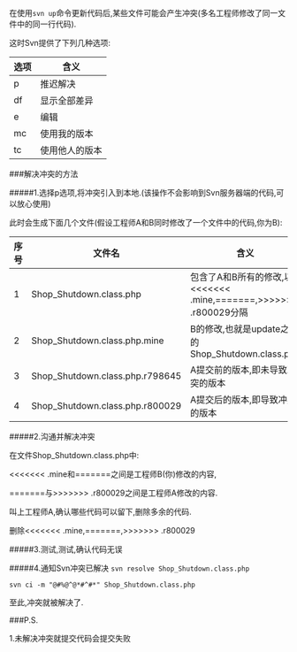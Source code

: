 在使用```svn up```命令更新代码后,某些文件可能会产生冲突(多名工程师修改了同一文件中的同一行代码).

这时Svn提供了下列几种选项:

选项|含义
----|----
 p  |推迟解决
df  |显示全部差异
 e  |编辑
mc  |使用我的版本
tc  |使用他人的版本

###解决冲突的方法

#####1.选择p选项,将冲突引入到本地.(该操作不会影响到Svn服务器端的代码,可以放心使用)

此时会生成下面几个文件(假设工程师A和B同时修改了一个文件中的代码,你为B):

序号|           文件名               |   含义
----|--------------------------------|-----------------------------------------------------------------
  1 |Shop_Shutdown.class.php         |包含了A和B所有的修改,以<<<<<<< .mine,=======,>>>>>>> .r800029分隔
  2 |Shop_Shutdown.class.php.mine    |B的修改,也就是update之前的Shop_Shutdown.class.php 
  3 |Shop_Shutdown.class.php.r798645 |A提交前的版本,即未导致冲突的版本
  4 |Shop_Shutdown.class.php.r800029 |A提交后的版本,即导致冲突的版本

#####2.沟通并解决冲突

在文件Shop_Shutdown.class.php中:

<<<<<<< .mine和=======之间是工程师B(你)修改的内容,

=======与>>>>>>> .r800029之间是工程师A修改的内容.

叫上工程师A,确认哪些代码可以留下,删除多余的代码.

删除<<<<<<< .mine,=======,>>>>>>> .r800029

#####3.测试,测试,确认代码无误

#####4.通知Svn冲突已解决
```svn resolve Shop_Shutdown.class.php```

```svn ci -m "@#%@^@*#^#*" Shop_Shutdown.class.php```

至此,冲突就被解决了.

###P.S.

1.未解决冲突就提交代码会提交失败


